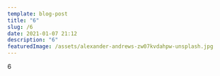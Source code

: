 ```yaml
---
template: blog-post
title: "6"
slug: /6
date: 2021-01-07 21:12
description: "6"
featuredImage: /assets/alexander-andrews-zw07kvdahpw-unsplash.jpg
---
```

6